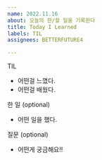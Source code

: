 ```yaml
---
name: 2022.11.16
about: 오늘의 한/할 일을 기록한다
title: Today I Learned
labels: TIL
assignees: BETTERFUTURE4

---
```


TIL
- 어떤걸 느꼈다.
- 어떤걸 배웠다.

한 일 (optional)
- 어떤 일을 했다.

질문 (optional)
- 어떤게 궁금해요!!
